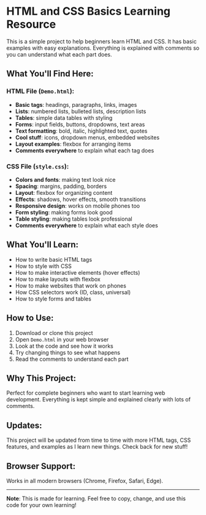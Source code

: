 # HTML and CSS Basics Learning Resource

This is a simple project to help beginners learn HTML and CSS. It has basic examples with easy explanations.
Everything is explained with comments so you can understand what each part does.

## What You'll Find Here:

### HTML File (`Demo.html`):

- **Basic tags**: headings, paragraphs, links, images
- **Lists**: numbered lists, bulleted lists, description lists
- **Tables**: simple data tables with styling
- **Forms**: input fields, buttons, dropdowns, text areas
- **Text formatting**: bold, italic, highlighted text, quotes
- **Cool stuff**: icons, dropdown menus, embedded websites
- **Layout examples**: flexbox for arranging items
- **Comments everywhere** to explain what each tag does

### CSS File (`style.css`):

- **Colors and fonts**: making text look nice
- **Spacing**: margins, padding, borders
- **Layout**: flexbox for organizing content
- **Effects**: shadows, hover effects, smooth transitions
- **Responsive design**: works on mobile phones too
- **Form styling**: making forms look good
- **Table styling**: making tables look professional
- **Comments everywhere** to explain what each style does

## What You'll Learn:

- How to write basic HTML tags
- How to style with CSS
- How to make interactive elements (hover effects)
- How to make layouts with flexbox
- How to make websites that work on phones
- How CSS selectors work (ID, class, universal)
- How to style forms and tables

## How to Use:

1. Download or clone this project
2. Open `Demo.html` in your web browser
3. Look at the code and see how it works
4. Try changing things to see what happens
5. Read the comments to understand each part

## Why This Project:

Perfect for complete beginners who want to start learning web development. Everything is kept simple and explained clearly with lots of comments.

## Updates:

This project will be updated from time to time with more HTML tags, CSS features, and examples as I learn new things. Check back for new stuff!

## Browser Support:

Works in all modern browsers (Chrome, Firefox, Safari, Edge).

---

**Note**: This is made for learning. Feel free to copy, change, and use this code for your own learning!
